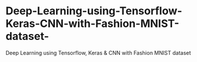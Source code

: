 # Deep-Learning-using-Tensorflow-Keras-CNN-with-Fashion-MNIST-dataset-
Deep Learning using Tensorflow, Keras &amp; CNN with Fashion MNIST dataset 
